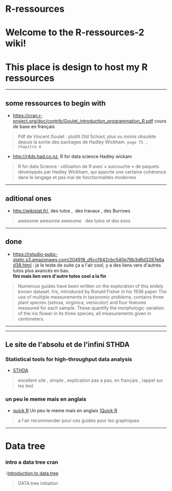 # R-ressources

# Welcome to the R-ressources-2 wiki!
# This place is design to host my R ressources 
___
## some ressources to begin with
- https://cran.r-project.org/doc/contrib/Goulet_introduction_programmation_R.pdf cours de base en français
>Pdf de Vincent Goulet : plutôt Old School, plus ou moins obsolète depuis la sortie des packages de Hadley Wickham. 
`page 75 ,  Chapitre 4 `
- http://r4ds.had.co.nz  R for data science Hadley wickam 
>R for data Science : utilisation de R avec « surcouche » de paquets développés par Hadley Wickham, qui apporte une certaine cohérence dans le langage et pas mal de fonctionnalités modernes
___
## aditional ones
- http://wikistat.fr/  des tutos ,  des travaux , des Burrows
> awesome awesome awesome   des tutos et des exos
___

## done
- https://rstudio-pubs-static.s3.amazonaws.com/204918_d5ccf842cbc540e78b3d6d3287e6ad38.html : je le teste de suite ça a l'air cool, y a des liens vers d'autres tutos plus avancés en bas.  
**fini mais lien vers d'autre tutos cool a la fin**
> Numerous guides have been written on the exploration of this widely known dataset. Iris, introduced by Ronald Fisher in his 1936 paper The use of multiple measurements in taxonomic problems, contains three plant species (setosa, virginica, versicolor) and four features measured for each sample. These quantify the morphologic variation of the iris flower in its three species, all measurements given in centimeters.

___
***
## Le site de l'absolu et de l'infini **STHDA**
### Statistical tools for high-throughput data analysis

- [STHDA](http://www.sthda.com/french/)

> excellent site , simple , explication pas a pas, en français , rappel sur les test 

### un peu le meme mais en anglais

- [quick R](http://www.statmethods.net/management/sorting.html) Un peu le meme mais en anglais
[!Quick R](/research/statstudio/images/Quick-R_logo.JPG)
> a l'air recommender pour ces guides pour les graphiques

___


# Data tree
### intro a data tree cran

-[Introduction to data.tree](https://cran.r-project.org/web/packages/data.tree/vignettes/data.tree.html#introduction)

> DATA.tree initiation



